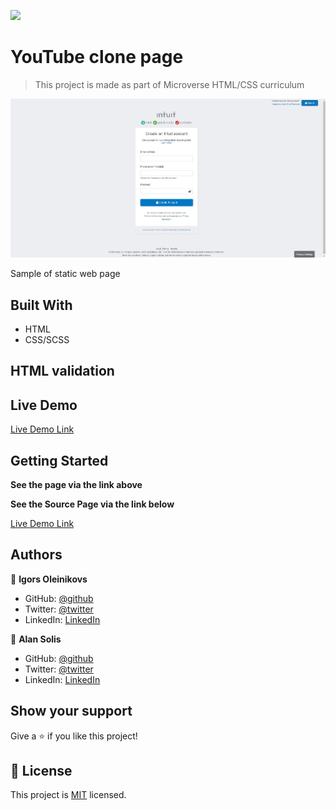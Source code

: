 ![](https://img.shields.io/badge/Microverse-blueviolet)

# YouTube clone page

> This project is made as part of Microverse HTML/CSS curriculum

![screenshot](./img/Screenshot.jpg)

Sample of static web page 

## Built With

- HTML
- CSS/SCSS

## HTML validation



## Live Demo

[Live Demo Link](https://warblo001.github.io/MintClone/)


## Getting Started

**See the page via the link above**

**See the Source Page via the link below**

[Live Demo Link](https://accounts.intuit.com/signup.html?offering_id=Intuit.ifs.mint&namespace_id=50000026&redirect_url=https%3A%2F%2Fmint.intuit.com%2Foverview.event%3Futm_medium%3Ddirect%26cta%3Dhero_sign_up_free_ProspectWeb%26ivid%3Dceb0b50f-86c3-49f1-8afc-b324156f9e82%26adobe_mc%3DMCMID%253D91663758404603015712806505362964277204%257CMCORGID%253D969430F0543F253D0A4C98C6%252540AdobeOrg%257CTS%253D1600850076%26ivid%3Dceb0b50f-86c3-49f1-8afc-b324156f9e82#)



## Authors

👤 **Igors Oleinikovs**

- GitHub: [@github](https://github.com/Igors78)
- Twitter: [@twitter](https://twitter.com/oleinikovs)
- LinkedIn: [LinkedIn](https://www.linkedin.com/in/igors-oleinikovs-17a10958/)


👤 **Alan Solis**

- GitHub: [@github](https://github.com/warblo001)
- Twitter: [@twitter](https://twitter.com/Alan55572391)
- LinkedIn: [LinkedIn](https://www.linkedin.com/in/alan-solis-b567b044/)



## Show your support

Give a ⭐️ if you like this project!



## 📝 License

This project is [MIT](./license.txt) licensed.

